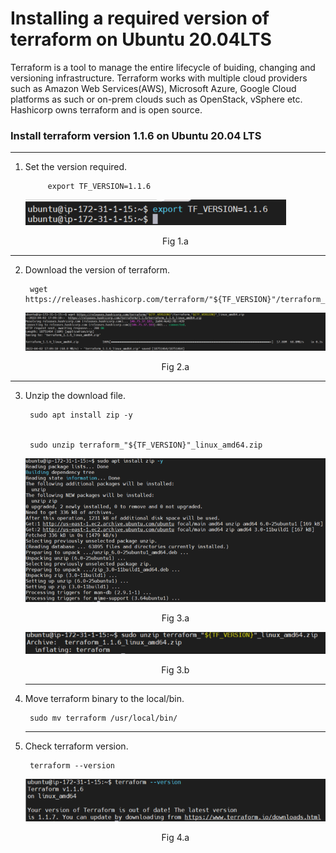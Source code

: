 # Installing a required version of terraform on Ubuntu 20.04LTS

Terraform is a tool to manage the entire lifecycle of buiding, changing and versioning infrastructure. Terraform works with multiple cloud providers such as Amazon Web Services(AWS), Microsoft Azure, Google Cloud platforms as such or on-prem clouds such as OpenStack, vSphere etc. Hashicorp owns terraform and is open source.

### Install terraform version 1.1.6 on Ubuntu 20.04 LTS
-------------------------------------------------------
1. Set the version required.

            export TF_VERSION=1.1.6

    ![Set Version](/images/tf_version.png "Set TF version")

    <figcaption align="center">Fig 1.a</figcaption>
    
---------------------------------------------------------------------------
2. Download the version of terraform.


        wget https://releases.hashicorp.com/terraform/"${TF_VERSION}"/terraform_"${TF_VERSION}"_linux_amd64.zip

    ![Set Version](/images/download_tf_ver.png)
    <figcaption align="center">Fig 2.a</figcaption>
---------------------------------------------------------------------------

3. Unzip the download file.

        sudo apt install zip -y

    
        sudo unzip terraform_"${TF_VERSION}"_linux_amd64.zip
    ![Set Version](/images/install_zip.png)
    <figcaption align="center">Fig 3.a</figcaption>

    ![Set Version](/images/unzip_tf.png)
    <figcaption align="center">Fig 3.b</figcaption>

    -----------------------------------------------------------------------

4. Move terraform binary to the local/bin.

        sudo mv terraform /usr/local/bin/

    
    ----------------------------------------------------------------------

5. Check terraform version.

        terraform --version
    ![Set Version](/images/get_tf_version.png)
    <figcaption align="center">Fig 4.a</figcaption>

